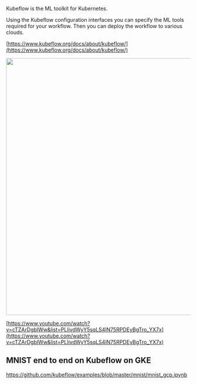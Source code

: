 
Kubeflow is the ML toolkit for Kubernetes. 

Using the Kubeflow configuration interfaces you can specify the ML tools required for your workflow. Then you can deploy the workflow to various clouds.

[https://www.kubeflow.org/docs/about/kubeflow/](https://www.kubeflow.org/docs/about/kubeflow/)

<img src="https://www.kubeflow.org/docs/images/kubeflow-overview-platform-diagram.svg" width="700">


[https://www.youtube.com/watch?v=cTZArDgbIWw&list=PLIivdWyY5sqLS4lN75RPDEyBgTro_YX7x](https://www.youtube.com/watch?v=cTZArDgbIWw&list=PLIivdWyY5sqLS4lN75RPDEyBgTro_YX7x)

## MNIST end to end on Kubeflow on GKE

https://github.com/kubeflow/examples/blob/master/mnist/mnist_gcp.ipynb